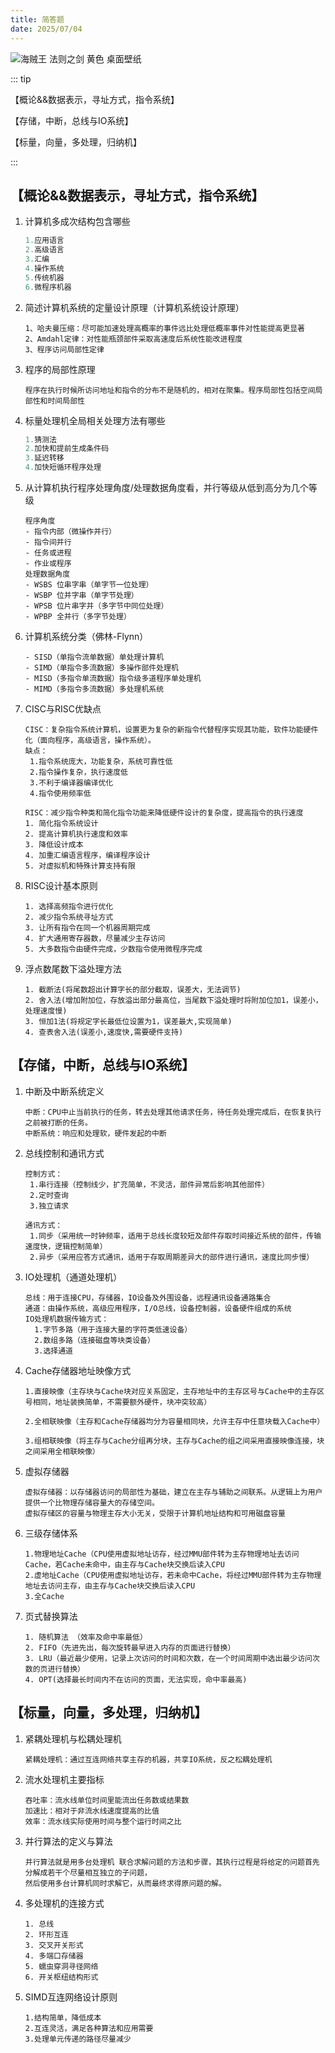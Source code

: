```yaml
---
title: 简答题
date: 2025/07/04
---
```


![海贼王 法则之剑 黄色 桌面壁纸](https://bizhi1.com/wp-content/uploads/2024/06/one-piece-law-sword-yellow-desktop-wallpaper-small.jpg)

::: tip

【概论&&数据表示，寻址方式，指令系统】

【存储，中断，总线与IO系统】

【标量，向量，多处理，归纳机】

:::

## **【概论&&数据表示，寻址方式，指令系统】**

1. 计算机多成次结构包含哪些

   ~~~java
   1.应用语言
   2.高级语言
   3.汇编
   4.操作系统
   5.传统机器
   6.微程序机器
   ~~~

2. 简述计算机系统的定量设计原理（计算机系统设计原理）

   ~~~
   1、哈夫曼压缩：尽可能加速处理高概率的事件远比处理低概率事件对性能提高更显著
   2、Amdahl定律：对性能瓶颈部件采取高速度后系统性能改进程度
   3、程序访问局部性定律
   ~~~

3. 程序的局部性原理

   ~~~
   程序在执行时候所访问地址和指令的分布不是随机的，相对在聚集。程序局部性包括空间局部性和时间局部性
   ~~~

4. 标量处理机全局相关处理方法有哪些

   ~~~C++
   1.猜测法
   2.加快和提前生成条件码
   3.延迟转移
   4.加快短循环程序处理
   ~~~

5. 从计算机执行程序处理角度/处理数据角度看，并行等级从低到高分为几个等级

   ~~~
   程序角度
   - 指令内部（微操作并行） 
   - 指令间并行
   - 任务或进程
   - 作业或程序
   处理数据角度
   - WSBS 位串字串（单字节一位处理）
   - WSBP 位并字串（单字节处理）
   - WPSB 位片串字并（多字节中同位处理）
   - WPBP 全并行（多字节处理）
   ~~~

6. 计算机系统分类（佛林-Flynn）

   ~~~
   - SISD（单指令流单数据）单处理计算机
   - SIMD（单指令多流数据）多操作部件处理机
   - MISD（多指令单流数据）指令级多道程序单处理机
   - MIMD（多指令多流数据）多处理机系统
   ~~~

7. CISC与RISC优缺点

   ~~~
   CISC：复杂指令系统计算机，设置更为复杂的新指令代替程序实现其功能，软件功能硬件化（面向程序，高级语言，操作系统）。
   缺点：
    1.指令系统庞大，功能复杂，系统可靠性低
    2.指令操作复杂，执行速度低
    3.不利于编译器编译优化
    4.指令使用频率低

   RISC：减少指令种类和简化指令功能来降低硬件设计的复杂度，提高指令的执行速度
   1. 简化指令系统设计
   2. 提高计算机执行速度和效率
   3. 降低设计成本
   4. 加重汇编语言程序，编译程序设计
   5. 对虚拟机和特殊计算支持有限
   ~~~

8. RISC设计基本原则

   ~~~
   1. 选择高频指令进行优化
   2. 减少指令系统寻址方式
   3. 让所有指令在同一个机器周期完成
   4. 扩大通用寄存器数，尽量减少主存访问
   5. 大多数指令由硬件完成，少数指令使用微程序完成
   ~~~

9. 浮点数尾数下溢处理方法

   ~~~
   1. 截断法(将尾数超出计算字长的部分截取，误差大，无法调节)
   2. 舍入法(增加附加位，存放溢出部分最高位，当尾数下溢处理时将附加位加1，误差小，处理速度慢)
   3. 恒加1法(将规定字长最低位设置为1，误差最大,实现简单)
   4. 查表舍入法(误差小,速度快,需要硬件支持)
   ~~~

## **【存储，中断，总线与IO系统】**

1. 中断及中断系统定义

   ```
   中断：CPU中止当前执行的任务，转去处理其他请求任务，待任务处理完成后，在恢复执行之前被打断的任务。
   中断系统：响应和处理软，硬件发起的中断
   ```

2. 总线控制和通讯方式

   ```
   控制方式：
    1.串行连接（控制线少，扩充简单，不灵活，部件异常后影响其他部件）
    2.定时查询
    3.独立请求
   
   通讯方式：
    1.同步（采用统一时钟频率，适用于总线长度较短及部件存取时间接近系统的部件，传输速度快，逻辑控制简单）
    2.异步（采用应答方式通讯，适用于存取周期差异大的部件进行通讯，速度比同步慢）
   ```

3. IO处理机（通道处理机）

   ```
   总线：用于连接CPU，存储器，IO设备及外围设备，远程通讯设备通路集合
   通道：由操作系统，高级应用程序，I/O总线，设备控制器，设备硬件组成的系统
   IO处理机数据传输方式：
     1.字节多路（用于连接大量的字符类低速设备）
     2.数组多路（连接磁盘等块类设备）
     3.选择通道
   ```

4. Cache存储器地址映像方式

   ```
   1.直接映像（主存块与Cache块对应关系固定，主存地址中的主存区号与Cache中的主存区号相同，地址装换简单，不需要额外硬件，块冲突较高）
   
   2.全相联映像（主存和Cache存储器均分为容量相同块，允许主存中任意块载入Cache中）
   
   3.组相联映像（将主存与Cache分组再分块，主存与Cache的组之间采用直接映像连接，块之间采用全相联映像）
   ```

5. 虚拟存储器

   ```
   虚拟存储器：以存储器访问的局部性为基础，建立在主存与辅助之间联系。从逻辑上为用户提供一个比物理存储容量大的存储空间。
   虚拟存储区的容量与物理主存大小无关，受限于计算机地址结构和可用磁盘容量
   ```

6. 三级存储体系

   ```
   1.物理地址Cache（CPU使用虚拟地址访存，经过MMU部件转为主存物理地址去访问Cache，若Cache未命中，由主存与Cache块交换后读入CPU
   2.虚地址Cache（CPU使用虚拟地址访存，若未命中Cache，将经过MMU部件转为主存物理地址去访问主存，由主存与Cache块交换后读入CPU
   3.全Cache
   ```

7. 页式替换算法

   ```
   1. 随机算法 （效率及命中率最低）
   2. FIFO（先进先出，每次旋转最早进入内存的页面进行替换）
   3. LRU（最近最少使用，记录上次访问的时间和次数，在一个时间周期中选出最少访问次数的页进行替换）
   4. OPT(选择最长时间内不在访问的页面，无法实现，命中率最高)
   ```

   

## **【标量，向量，多处理，归纳机】**

1. 紧耦处理机与松耦处理机

   ```
   紧耦处理机：通过互连网络共享主存的机器，共享IO系统，反之松耦处理机
   ```

2. 流水处理机主要指标

   ```
   吞吐率：流水线单位时间里能流出任务数或结果数 
   加速比：相对于非流水线速度提高的比值
   效率：流水线实际使用时间与整个运行时间之比
   ```

3. 并行算法的定义与算法

   ```
   并行算法就是用多台处理机 联合求解问题的方法和步骤，其执行过程是将给定的问题首先分解成若干个尽量相互独立的子问题，
   然后使用多台计算机同时求解它，从而最终求得原问题的解。
   ```

4. 多处理机的连接方式

   ```
   1. 总线
   2. 环形互连
   3. 交叉开关形式
   4. 多端口存储器
   5. 蠕虫穿洞寻径网络
   6. 开关枢纽结构形式
   ```

5. SIMD互连网络设计原则

   ```
   1.结构简单，降低成本
   2.互连灵活，满足各种算法和应用需要
   3.处理单元传递的路径尽量减少
   ```

   
